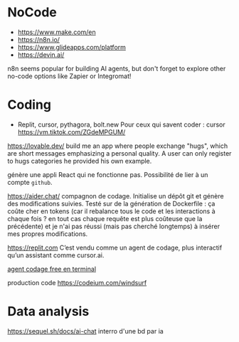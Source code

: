 # NoCode

* <https://www.make.com/en>
* <https://n8n.io/>
* <https://www.glideapps.com/platform>
* https://devin.ai/


n8n seems popular for building AI agents, but don't forget to explore other no-code options like Zapier or Integromat!



# Coding

* Replit, cursor, pythagora, bolt.new
Pour ceux qui savent coder : cursor
<https://vm.tiktok.com/ZGdeMPGUM/>


<https://lovable.dev/>
build me an app where people exchange "hugs", which are short messages emphasizing a personal quality. A user can only register to hugs categories he provided his own example.

génère une appli React qui ne fonctionne pas. Possibilité de lier à un compte `github`.

<https://aider.chat/> compagnon de codage. Initialise un dépôt git et génère des modifications suivies. Testé sur de la génération de Dockerfile : ça coûte cher en tokens (car il rebalance tous le code et les interactions à chaque fois ? en tout cas chaque requête est plus coûteuse que la précédente) et je n'ai pas réussi (mais pas cherché longtemps) à insérer mes propres modifications.


<https://replit.com>
C’est vendu comme un agent de codage, plus interactif qu’un assistant comme cursor.ai.

[agent codage free en terminal](https://aider.chat)

production code https://codeium.com/windsurf

# Data analysis

https://sequel.sh/docs/ai-chat interro d'une bd par ia
